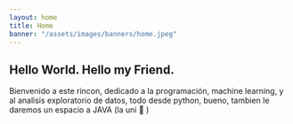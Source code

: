 ```yaml
---
layout: home
title: Home
banner: "/assets/images/banners/home.jpeg"
---
```


## Hello World. Hello my Friend.
Bienvenido a este rincon, dedicado a la programación, machine learning, y al analisis exploratorio de datos, todo desde python, bueno, tambien le daremos un espacio a JAVA (la uni 🤬 )
